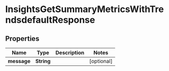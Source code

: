 

# InsightsGetSummaryMetricsWithTrendsdefaultResponse


## Properties

| Name | Type | Description | Notes |
|------------ | ------------- | ------------- | -------------|
|**message** | **String** |  |  [optional] |



